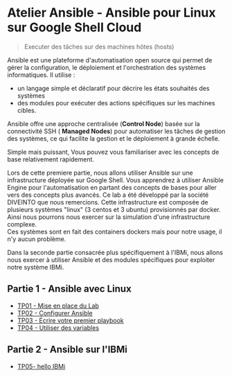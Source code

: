 # Atelier Ansible - Ansible pour Linux sur Google Shell Cloud
> Executer des tâches sur des machines hôtes (hosts) 

Ansible est une plateforme d'automatisation open source qui permet de gérer la configuration, le déploiement et l'orchestration des systèmes informatiques. 
Il utilise :
- un langage simple et déclaratif pour décrire les états souhaités des systèmes
- des modules pour exécuter des actions spécifiques sur les machines cibles.

Ansible offre une approche centralisée (**Control Node**) basée sur la connectivité SSH ( **Managed Nodes**) pour automatiser les tâches de gestion des systèmes, ce qui facilite la gestion et le déploiement à grande échelle.

Simple mais puissant, Vous pouvez vous familiariser avec les concepts de base relativement rapidement.

Lors de cette premiere partie, nous allons utiliser Ansible sur une infrastructure déployée sur Google Shell.
Vous apprendrez à utiliser Ansible Engine pour l'automatisation en partant des concepts de bases pour aller vers des concepts plus avancés.
Ce lab a été développé par la société DIVEINTO que nous remercions.
Cette infrastructure est composée de plusieurs systèmes "linux" (3 centos et 3 ubuntu) provisionnés par docker.
Ainsi nous pourrons nous exercer sur la simulation d'une infrastructure complexe.   
Ces systèmes sont en fait des containers dockers mais pour notre usage, il n'y aucun problème.


Dans la seconde partie consacrée plus spécifiquement à l'IBMi, nous allons nous exercer à utiliser Ansible et des modules spécifiques pour exploiter notre système IBMi.


## Partie 1 - Ansible avec Linux

 - [TP01 - Mise en place du Lab](01_MiseEnPlace_LAB/README.md)
 - [TP02 - Configurer Ansible](02_ConfigurerAnsible/README.md)
 - [TP03 - Écrire votre premier playbook](03_PremierPlaybook/README.md)
 - [TP04 - Utiliser des variables](04_miniCMDB/README.md)


## Partie 2 - Ansible sur l'IBMi

 - [TP05- hello IBMi](05_helloIBMi/)
 

